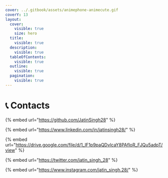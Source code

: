 ```yaml
---
cover: ../.gitbook/assets/animephone-animecute.gif
coverY: 13
layout:
  cover:
    visible: true
    size: hero
  title:
    visible: true
  description:
    visible: true
  tableOfContents:
    visible: true
  outline:
    visible: true
  pagination:
    visible: true
---
```


# 📞 Contacts

{% embed url="https://github.com/JatinSingh28" %}

{% embed url="https://www.linkedin.com/in/jatinsingh28/" %}

{% embed url="https://drive.google.com/file/d/1_lF1p9paQDvlcaY8PAfloR_FJQu5adpT/view" %}

{% embed url="https://twitter.com/jatin_singh_28" %}

{% embed url="https://www.instagram.com/jatin_singh.28/" %}

